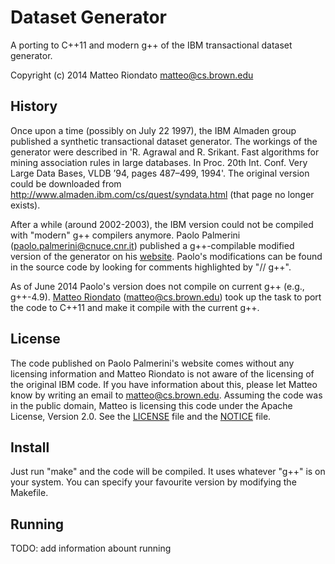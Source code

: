 Dataset Generator
=================

A porting to C++11 and modern g++ of the IBM transactional dataset generator.

Copyright (c) 2014 Matteo Riondato <matteo@cs.brown.edu>

History
-------
Once upon a time (possibly on July 22 1997), the IBM Almaden group published a
synthetic transactional dataset generator. The workings of the generator were
described in 'R. Agrawal and R. Srikant. Fast algorithms for mining association
rules in large databases. In Proc. 20th Int. Conf. Very Large Data Bases, VLDB
’94, pages 487–499, 1994'. The original version could be downloaded from
http://www.almaden.ibm.com/cs/quest/syndata.html (that page no longer exists).

After a while (around 2002-2003), the IBM version could not be compiled with
"modern" g++ compilers anymore. Paolo Palmerini (<paolo.palmerini@cnuce.cnr.it>)
published a g++-compilable modified version of the generator on his
[website](http://miles.cnuce.cnr.it/~palmeri/datam/DCI/datasets.php). Paolo's
modifications can be found in the source code by looking for comments
highlighted by "// g++". 

As of June 2014 Paolo's version does not compile on current g++ (e.g., g++-4.9).
[Matteo Riondato](http://cs.brown.edu/~matteo) (<matteo@cs.brown.edu>) took up
the task to port the code to C++11 and make it compile with the current g++.

License
-------
The code published on Paolo Palmerini's website comes without any licensing
information and Matteo Riondato is not aware of the licensing of the original
IBM code. If you have information about this, please let Matteo know by writing
an email to <matteo@cs.brown.edu>. Assuming the code was in the public
domain, Matteo is licensing this code under the Apache License, Version 2.0. See
the [LICENSE](./LICENSE) file and the [NOTICE](./NOTICE) file. 

Install
-------
Just run "make" and the code will be compiled. It uses whatever "g++" is on your
system. You can specify your favourite version by modifying the Makefile. 

Running
-------
TODO: add information abount running
